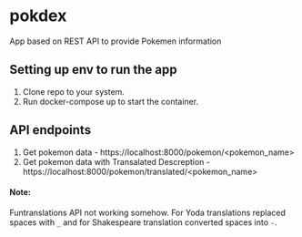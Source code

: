 # pokdex
App based on REST API to provide Pokemen information  

## Setting up env to run the app
1. Clone repo to your system.
2. Run docker-compose up to start the container.

## API endpoints 
1. Get pokemon data - https://localhost:8000/pokemon/<pokemon_name>
2. Get pokemon data with Transalated Descreption - https://localhost:8000/pokemon/translated/<pokemon_name>



#### Note:
Funtranslations API not working somehow. For Yoda translations replaced spaces with `_` and for Shakespeare translation converted spaces into `-`. 
